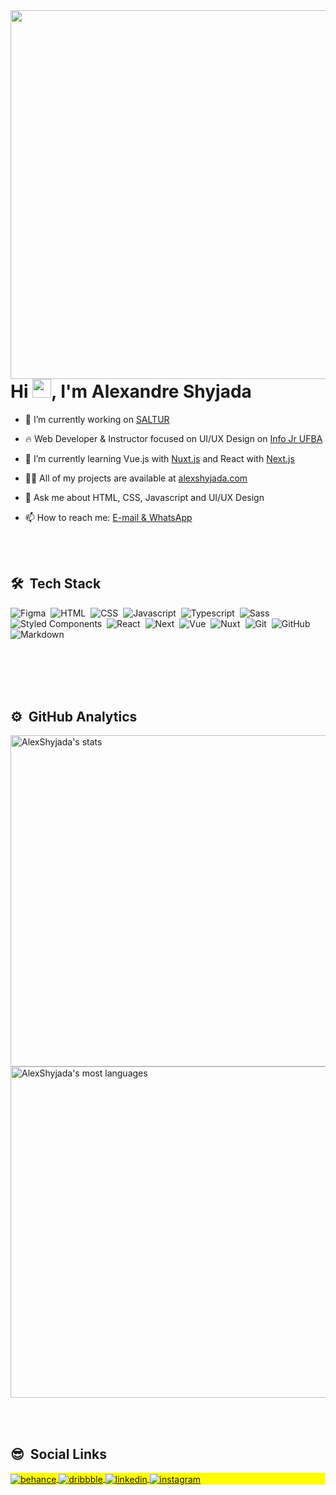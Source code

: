 <img align="right" height="590em" src="https://raw.githubusercontent.com/gist/AlexShyjada/a4d7c9180c18fdde7ed6e6eaa8d2d2bb/raw/c86fef4cc2de271d75db261901dbfb9c96a51284/githubcard.svg"/>
<h1 align="left">Hi <img src="https://raw.githubusercontent.com/kaueMarques/kaueMarques/master/hi.gif" width="30px">, I'm Alexandre Shyjada</h1>

- 🔭 I’m currently working on [SALTUR](http://saltur.salvador.ba.gov.br/)

- 🔥 Web Developer & Instructor focused on UI/UX Design on [Info Jr UFBA](http://site.infojr.com.br/)
 
- 🌱 I’m currently learning Vue.js with [Nuxt.js](https://nuxtjs.org/) and React with [Next.js](https://nextjs.org/)
 
- 👨‍💻 All of my projects are available at [alexshyjada.com](https://www.alexshyjada.com/)
 
- 💬 Ask me about HTML, CSS, Javascript and UI/UX Design

- 📫 How to reach me: [E-mail & WhatsApp](https://www.alexshyjada.com/#contact)

<br><br>

## 🛠 &nbsp;Tech Stack

![Figma](https://img.shields.io/badge/-Figma-05122A?style=flat&logo=figma)&nbsp;
![HTML](https://img.shields.io/badge/-HTML-05122A?style=flat&logo=HTML5)&nbsp;
![CSS](https://img.shields.io/badge/-CSS-05122A?style=flat&logo=CSS3&logoColor=1572B6)&nbsp;
![Javascript](https://img.shields.io/badge/-JavaScript-05122A?style=flat&logo=javascript)&nbsp;
![Typescript](https://img.shields.io/badge/-Typescript-05122A?style=flat&logo=typescript)&nbsp;
![Sass](https://img.shields.io/badge/-Sass-05122A?style=flat&logo=sass)&nbsp;
![Styled Components](https://img.shields.io/badge/-Styled%20Components-05122A?style=flat&logo=styledcomponents)&nbsp;
![React](https://img.shields.io/badge/-React-05122A?style=flat&logo=react)&nbsp;
![Next](https://img.shields.io/badge/-Next-05122A?style=flat&logo=next.js)&nbsp;
![Vue](https://img.shields.io/badge/-Vue-05122A?style=flat&logo=vue.js)&nbsp;
![Nuxt](https://img.shields.io/badge/-Nuxt-05122A?style=flat&logo=nuxt.js)&nbsp;
![Git](https://img.shields.io/badge/-Git-05122A?style=flat&logo=git)&nbsp;
![GitHub](https://img.shields.io/badge/-GitHub-05122A?style=flat&logo=github)&nbsp;
![Markdown](https://img.shields.io/badge/-Markdown-05122A?style=flat&logo=markdown)&nbsp;

<br><br><br><br>

## ⚙️ &nbsp;GitHub Analytics

<p align="left">
<img width="530em" src="https://github-readme-stats.vercel.app/api?username=AlexShyjada&show_icons=true&theme=algolia" alt="AlexShyjada's stats"/>
<img width="530em" src="https://github-readme-stats.vercel.app/api/top-langs/?username=AlexShyjada&layout=compact&theme=algolia" alt="AlexShyjada's most languages"/>
</p>

<br><br>

## 😎 &nbsp;Social Links

<p align="left" style="background:yellow">
 
 <a href="https://www.behance.net/alexshyjada" target="_blank">
  <img align="center" src="https://img.shields.io/badge/-Behance-05122A?style=flat&logo=behance" alt="behance"/>
</a>
 
<a href="https://dribbble.com/AlexShyjada" target="_blank">
  <img align="center" src="https://img.shields.io/badge/-Dribbble-05122A?style=flat&logo=dribbble" alt="dribbble"/>
</a>

<a href="https://www.linkedin.com/in/alexshyjada/" target="_blank">
  <img align="center" src="https://img.shields.io/badge/-alexshyjada-05122A?style=flat&logo=linkedin" alt="linkedin"/>
</a>
 
<a href="https://www.instagram.com/alexshyjada/" target="_blank">
 <img align="center" src="https://img.shields.io/badge/-alexshyjada-05122A?style=flat&logo=instagram" alt="instagram"/>
</a>

</p>
